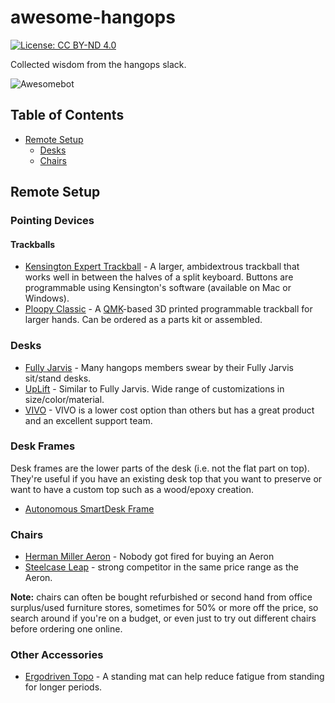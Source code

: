 # awesome-hangops
[![License: CC BY-ND 4.0](https://img.shields.io/badge/License-CC_BY--ND_4.0-lightgrey.svg)](https://creativecommons.org/licenses/by-nd/4.0/)

Collected wisdom from the hangops slack.

![Awesomebot](https://github.com/hangops/awesome-hangops/actions/workflows/awesomebot.yml/badge.svg)

<!-- START doctoc generated TOC please keep comment here to allow auto update -->
<!-- DON'T EDIT THIS SECTION, INSTEAD RE-RUN doctoc TO UPDATE -->
## Table of Contents

- [Remote Setup](#remote-setup)
  - [Desks](#desks)
  - [Chairs](#chairs)

<!-- END doctoc generated TOC please keep comment here to allow auto update -->

## Remote Setup

### Pointing Devices

#### Trackballs

- [Kensington Expert Trackball](https://www.kensington.com/en-ca/p/products/control/trackballs/expert-mouse-optical-trackball/) - A larger, ambidextrous trackball that works well in between the halves of a split keyboard. Buttons are programmable using Kensington's software (available on Mac or Windows).
- [Ploopy Classic](https://ploopy.co/classic-trackball/) - A [QMK](https://qmk.fm/)-based 3D printed programmable trackball for larger hands. Can be ordered as a parts kit or assembled.

### Desks

- [Fully Jarvis](https://www.fully.com/standing-desks/jarvis.html) - Many hangops members swear by their Fully Jarvis sit/stand desks.
- [UpLift](https://www.upliftdesk.com/) - Similar to Fully Jarvis. Wide range of customizations in size/color/material.
- [VIVO](https://vivo-us.com/) - VIVO is a lower cost option than others but has a great product and an excellent support team.

### Desk Frames

Desk frames are the lower parts of the desk (i.e. not the flat part on top). They're useful if you have an existing desk top that you want to preserve or want to have a custom top such as a wood/epoxy creation.

- [Autonomous SmartDesk Frame](https://www.autonomous.ai/standing-desks/diy-smart-desk-kit)

### Chairs

- [Herman Miller Aeron](https://www.hermanmiller.com/en_gb/products/seating/office-chairs/aeron-chairs/) - Nobody got fired for buying an Aeron
- [Steelcase Leap](https://www.steelcase.com/products/office-chairs/leap/) - strong competitor in the same price range as the Aeron.

**Note:** chairs can often be bought refurbished or second hand from office surplus/used furniture stores, sometimes for 50% or more off the price, so search around if you're on a budget, or even just to try out different chairs before ordering one online.

### Other Accessories

- [Ergodriven Topo](https://ergodriven.com/products/topo?variant=27365321411) - A standing mat can help reduce fatigue from standing for longer periods.

